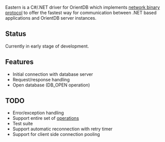 Eastern is a C#/.NET driver for OrientDB which implements [network binary protocol](http://code.google.com/p/orient/wiki/NetworkBinaryProtocol) to offer the fastest way for communication between .NET based applications and OrientDB server instances.

Status
------

Currently in early stage of development.

Features
--------

- Initial connection with database server
- Request/response handling
- Open database (DB_OPEN operation)

TODO
----

- Error/exception handling
- Support entire set of [operations](http://code.google.com/p/orient/wiki/NetworkBinaryProtocol#Operations)
- Test suite
- Support automatic reconnection with retry timer
- Support for client side connection pooling